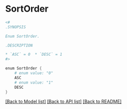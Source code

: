 # SortOrder
```powershell
<#
.SYNOPSIS

Enum SortOrder.

.DESCRIPTION

* `ASC` = 0  * `DESC` = 1  
#>

enum SortOrder {
    # enum value: "0"
    ASC
    # enum value: "1"
    DESC
}
```


[[Back to Model list]](../README.md#documentation-for-models) [[Back to API list]](../README.md#documentation-for-api-endpoints) [[Back to README]](../README.md)
